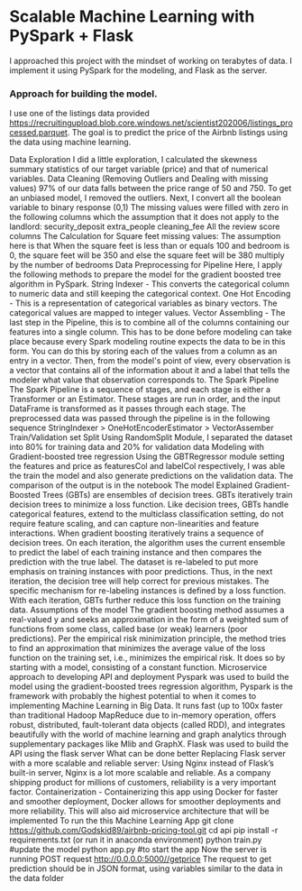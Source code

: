 # Scalable Machine Learning with PySpark + Flask

I approached this project with the mindset of working on terabytes of data. I implement it using PySpark for the modeling, and Flask as the server.

### Approach for building the model.
I use one of the listings data provided https://recruitingupload.blob.core.windows.net/scientist202006/listings_processed.parquet.  The goal is to predict the price of the Airbnb listings using the data using machine learning.

Data Exploration
I did a little exploration, I calculated the skewness summary statistics of our target variable (price) and that of numerical variables.
Data Cleaning (Removing Outliers and Dealing with missing values)
97% of our data falls between the price range of 50 and 750. To get an unbiased model, I removed the outliers. Next, I convert all the boolean variable to binary response (0,1)
The missing values were filled with zero in the following columns which the assumption that it does not apply to the landlord:
security_deposit
extra_people
cleaning_fee
All the review score columns
The Calculation for Square feet missing values: The assumption here is that When the square feet is less than or equals 100 and bedroom is 0, the square feet will be 350 and else the square feet will be 380 multiply by the number of bedrooms
Data Preprocessing for Pipeline
Here, I apply the following methods to prepare the model for the gradient boosted tree algorithm in PySpark.
String Indexer - This converts the categorical column to numeric data and still keeping the categorical context.
One Hot Encoding - This is a representation of categorical variables as binary vectors. The categorical values are mapped to integer values.
Vector Assembling - The last step in the Pipeline, this is to combine all of the columns containing our features into a single column. This has to be done before modeling can take place because every Spark modeling routine expects the data to be in this form. You can do this by storing each of the values from a column as an entry in a vector. Then, from the model's point of view, every observation is a vector that contains all of the information about it and a label that tells the modeler what value that observation corresponds to.
The Spark Pipeline
The Spark Pipeline is a sequence of stages, and each stage is either a Transformer or an Estimator. These stages are run in order, and the input DataFrame is transformed as it passes through each stage.
The preprocessed data was passed through the pipeline is in the following sequence StringIndexer > OneHotEncoderEstimator > VectorAssember
Train/Validation set Split
Using RandomSplit Module, I separated the dataset into 80% for training data and 20% for validation data
Modeling with Gradient-boosted tree regression
Using the GBTRegressor module setting the features and price as featuresCol and labelCol respectively, I was able the train the model and also generate predictions on the validation data. The comparison of the output is in the notebook
The model Explained
Gradient-Boosted Trees (GBTs) are ensembles of decision trees. GBTs iteratively train decision trees to minimize a loss function. Like decision trees, GBTs handle categorical features, extend to the multiclass classification setting, do not require feature scaling, and can capture non-linearities and feature interactions.
When gradient boosting iteratively trains a sequence of decision trees. On each iteration, the algorithm uses the current ensemble to predict the label of each training instance and then compares the prediction with the true label. The dataset is re-labeled to put more emphasis on training instances with poor predictions. Thus, in the next iteration, the decision tree will help correct for previous mistakes.
The specific mechanism for re-labeling instances is defined by a loss function. With each iteration, GBTs further reduce this loss function on the training data.
Assumptions of the model
The gradient boosting method assumes a real-valued y and seeks an approximation in the form of a weighted sum of functions from some class, called base (or weak) learners (poor predictions). Per the empirical risk minimization principle, the method tries to find an approximation that minimizes the average value of the loss function on the training set, i.e., minimizes the empirical risk. It does so by starting with a model, consisting of a constant function.
Microservice approach to developing API and deployment
Pyspark was used to build the model using the gradient-boosted trees regression algorithm, Pyspark is the framework with probably the highest potential to when it comes to implementing Machine Learning in Big Data. It runs fast (up to 100x faster than traditional Hadoop MapReduce due to in-memory operation, offers robust, distributed, fault-tolerant data objects (called RDD), and integrates beautifully with the world of machine learning and graph analytics through supplementary packages like Mlib and GraphX.
Flask was used to build the API using the flask server
What can be done better
Replacing Flask server with a more scalable and reliable server: Using Nginx instead of Flask’s built-in server, Nginx is a lot more scalable and reliable. As a company shipping product for millions of customers, reliability is a very important factor.
Containerization - Containerizing this app using Docker for faster and smoother deployment, Docker allows for smoother deployments and more reliability. This will also aid microservice architecture that will be implemented
To run the this Machine Learning App
git clone https://github.com/Godskid89/airbnb-pricing-tool.git
cd api
pip install -r requirements.txt (or run it in anaconda environment)
python train.py #update the model
python app.py #to start the app
Now the server is running POST request http://0.0.0.0:5000//getprice
The request to get prediction should be in JSON format, using variables similar to the data in the data folder